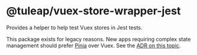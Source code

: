 # @tuleap/vuex-store-wrapper-jest

Provides a helper to help test Vuex stores in Jest tests.

This package exists for legacy reasons. New apps requiring complex state management should prefer
[Pinia](https://pinia.vuejs.org/) over Vuex. See the [ADR on this topic](../../../docs/decisions/0011-js-framework.md).

